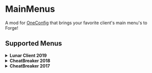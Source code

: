 # MainMenus
A mod for [OneConfig](https://github.com/Polyfrost/OneConfig) that brings your favorite client's main menu's to Forge!

## Supported Menus
<details>
  <summary><strong>Lunar Client 2019</strong></summary>

![2023-02-04_20 15 40](https://user-images.githubusercontent.com/96212795/216796584-a3b38fe7-8422-43b7-8f93-e27347adb513.png)
</details>

<details>
  <summary><strong>CheatBreaker 2018</strong></summary>

![2023-02-04_20 16 09](https://user-images.githubusercontent.com/96212795/216796635-c9efd8f0-be6e-412e-ab97-e4149ba6cead.png)

</details>

<details>
  <summary><strong>CheatBreaker 2017</strong></summary>

![2023-02-04_20 15 59](https://user-images.githubusercontent.com/96212795/216796615-82d1daa0-eba1-41be-a2f5-f687ce087df8.png)

</details>
